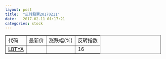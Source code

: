 ```yaml
---
layout: post
title:  "反转股票20170211"
date:   2017-02-11 01:17:21
categories: stock
---
```


<script type="text/javascript">
var stockList = []
stockList.push('gb_lbtya');
</script>

<table border="1">
 <tr>
 <td>代码</td>
  <td>最新价</td>
  <td>涨跌幅(%)</td>
 <td>反转指数</td>
</tr>
  <tr id="lbtya"><td><a href="http://stock.finance.sina.com.cn/usstock/quotes/LBTYA.html" target="_blank">LBTYA</a></td><td></td><td></td><td>16</td></tr>
</table>
